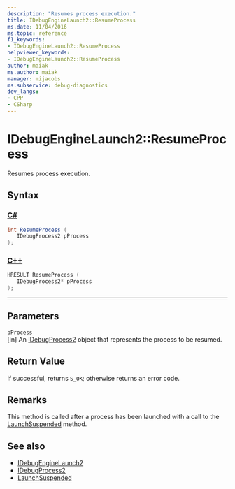 ```yaml
---
description: "Resumes process execution."
title: IDebugEngineLaunch2::ResumeProcess
ms.date: 11/04/2016
ms.topic: reference
f1_keywords:
- IDebugEngineLaunch2::ResumeProcess
helpviewer_keywords:
- IDebugEngineLaunch2::ResumeProcess
author: maiak
ms.author: maiak
manager: mijacobs
ms.subservice: debug-diagnostics
dev_langs:
- CPP
- CSharp
---
```

# IDebugEngineLaunch2::ResumeProcess

Resumes process execution.

## Syntax

### [C#](#tab/csharp)
```csharp
int ResumeProcess ( 
   IDebugProcess2 pProcess
);
```
### [C++](#tab/cpp)
```cpp
HRESULT ResumeProcess ( 
   IDebugProcess2* pProcess
);
```
---

## Parameters
`pProcess`\
[in] An [IDebugProcess2](../../../extensibility/debugger/reference/idebugprocess2.md) object that represents the process to be resumed.

## Return Value
 If successful, returns `S_OK`; otherwise returns an error code.

## Remarks
 This method is called after a process has been launched with a call to the [LaunchSuspended](../../../extensibility/debugger/reference/idebugenginelaunch2-launchsuspended.md) method.

## See also
- [IDebugEngineLaunch2](../../../extensibility/debugger/reference/idebugenginelaunch2.md)
- [IDebugProcess2](../../../extensibility/debugger/reference/idebugprocess2.md)
- [LaunchSuspended](../../../extensibility/debugger/reference/idebugenginelaunch2-launchsuspended.md)
